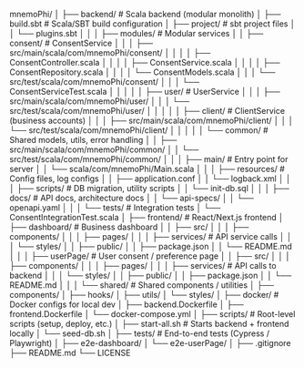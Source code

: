mnemoPhi/
│
├── backend/                            # Scala backend (modular monolith)
│   ├── build.sbt                        # Scala/SBT build configuration
│   ├── project/                         # sbt project files
│   │   └── plugins.sbt
│   │
│   ├── modules/                         # Modular services
│   │   ├── consent/                     # ConsentService
│   │   │   ├── src/main/scala/com/mnemoPhi/consent/
│   │   │   │   ├── ConsentController.scala
│   │   │   │   ├── ConsentService.scala
│   │   │   │   ├── ConsentRepository.scala
│   │   │   │   └── ConsentModels.scala
│   │   │   └── src/test/scala/com/mnemoPhi/consent/
│   │   │       └── ConsentServiceTest.scala
│   │   │
│   │   ├── user/                        # UserService
│   │   │   ├── src/main/scala/com/mnemoPhi/user/
│   │   │   └── src/test/scala/com/mnemoPhi/user/
│   │   │
│   │   ├── client/                      # ClientService (business accounts)
│   │   │   ├── src/main/scala/com/mnemoPhi/client/
│   │   │   └── src/test/scala/com/mnemoPhi/client/
│   │   │
│   │   └── common/                      # Shared models, utils, error handling
│   │       ├── src/main/scala/com/mnemoPhi/common/
│   │       └── src/test/scala/com/mnemoPhi/common/
│   │
│   ├── main/                            # Entry point for server
│   │   └── scala/com/mnemoPhi/Main.scala
│   │
│   ├── resources/                       # Config files, log configs
│   │   ├── application.conf
│   │   └── logback.xml
│   │
│   ├── scripts/                         # DB migration, utility scripts
│   │   └── init-db.sql
│   │
│   ├── docs/                            # API docs, architecture docs
│   │   └── api-specs/
│   │       └── openapi.yaml
│   │
│   └── tests/                           # Integration tests
│       └── ConsentIntegrationTest.scala
│
├── frontend/                            # React/Next.js frontend
│   ├── dashboard/                        # Business dashboard
│   │   ├── src/
│   │   │   ├── components/
│   │   │   ├── pages/
│   │   │   ├── services/                 # API service calls
│   │   │   └── styles/
│   │   ├── public/
│   │   ├── package.json
│   │   └── README.md
│   │
│   ├── userPage/                         # User consent / preference page
│   │   ├── src/
│   │   │   ├── components/
│   │   │   ├── pages/
│   │   │   ├── services/                 # API calls to backend
│   │   │   └── styles/
│   │   ├── public/
│   │   ├── package.json
│   │   └── README.md
│   │
│   └── shared/                           # Shared components / utilities
│       ├── components/
│       ├── hooks/
│       ├── utils/
│       └── styles/
│
├── docker/                               # Docker configs for local dev
│   ├── backend.Dockerfile
│   ├── frontend.Dockerfile
│   └── docker-compose.yml
│
├── scripts/                              # Root-level scripts (setup, deploy, etc.)
│   ├── start-all.sh                       # Starts backend + frontend locally
│   └── seed-db.sh
│
├── tests/                                # End-to-end tests (Cypress / Playwright)
│   ├── e2e-dashboard/
│   └── e2e-userPage/
│
├── .gitignore
├── README.md
└── LICENSE
